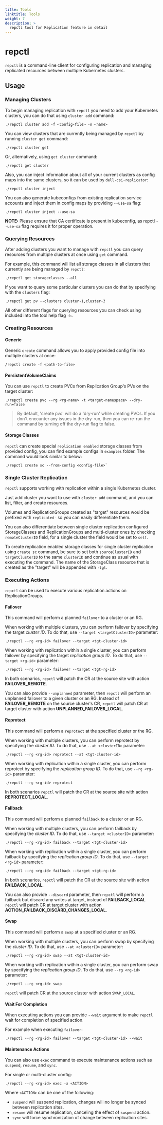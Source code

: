 ```yaml
---
title: Tools
linktitle: Tools
weight: 7
description: >
  repctl tool for Replication feature in detail
---
```

# repctl

`repctl` is a command-line client for configuring replication 
and managing replicated resources between multiple Kubernetes clusters.


## Usage

### Managing Clusters

To begin managing replication with `repctl` you need to add your Kubernetes
clusters, you can do that using `cluster add` command:

```shell
./repctl cluster add -f <config-file> -n <name>
```

You can view clusters that are currently being managed by `repctl`
by running `cluster get` command:

```shell
./repctl cluster get
```

Or, alternatively, using `get cluster` command:

```shell
./repctl get cluster
```


Also, you can inject information about all of your current clusters as
config maps into the same clusters, so it can be used by `dell-csi-replicator`:

```shell 
./repctl cluster inject
```

You can also generate kubeconfigs from existing replication service accounts and inject them in config maps by providing `--use-sa` flag:

```shell
./repctl cluster inject --use-sa
```

**NOTE:** Please ensure that CA certificate is present in kubeconfig, as repctl `--use-sa` flag requires it for proper operation.

### Querying Resources

After adding clusters you want to manage with `repctl` you can query
resources from multiple clusters at once using `get` command. 

For example, this command will list all storage classes in all clusters
that currently are being managed by `repctl`:

```shell
./repctl get storageclasses --all
```

If you want to query some particular clusters you can do that by specifying with the 
`clusters` flag:

```shell
./repctl get pv --clusters cluster-1,cluster-3
```

All other different flags for querying resources you can check using
included into the tool help flag `-h`.

### Creating Resources

#### Generic
Generic `create` command allows you to apply provided config file into 
multiple clusters at once:

```shell
/repctl create -f <path-to-file>
```

#### PersistentVolumeClaims
You can use `repctl` to create PVCs from Replication Group's PVs 
on the target cluster:

```shell
./repctl create pvc --rg <rg-name> -t <target-namespace> --dry-run=false
```

> By default, 'create pvc' will do a 'dry-run' while creating PVCs.
If you don't encounter any issues in the dry-run, then you can
re-run the command by turning off the dry-run flag to false.

#### Storage Classes
`repctl` can create special `replication enabled` storage classes from
provided config, you can find example configs in `examples` folder. The command would look similar to below:

```shell
./repctl create sc --from-config <config-file>`
```

### Single Cluster Replication
`repctl` supports working with replication within a single Kubernetes cluster. 

Just add cluster you want to use with `cluster add` command, and you can list, filter, and create resources. 

Volumes and ReplicationGroups created as "target" resources would be prefixed with `replicated-` 
so you can easily differentiate them. 

You can also differentiate between single cluster replication configured StorageClasses and ReplicationGroups and multi-cluster ones 
by checking `remoteClusterID` field, for a single cluster the field would be set to `self`.

To create replication enabled storage classes for single cluster replication using `create sc` command,
be sure to set both `sourceClusterID` and `targetClusterID` to the same `clusterID` and continue as usual with executing the command.
The name of the StorageClass resource that is created as the "target" will be appended with `-tgt`. 

### Executing Actions
`repctl` can be used to execute various replication actions on ReplicationGroups. 

#### Failover

This command will perform a planned `failover` to a cluster or an RG.

When working with multiple clusters, you can perform failover by specifying the target _cluster ID_. To do that, use `--target <targetClusterID>` parameter:

```shell
./repctl --rg <rg-id> failover --target <tgt-cluster-id>
```

When working with replication within a single cluster, you can perform failover by specifying the target _replication group ID_. To do that, use `--target <rg-id>` parameter:

```shell
./repctl --rg <rg-id> failover --target <tgt-rg-id>
```

In both scenarios, `repctl` will patch the CR at the source site with action **FAILOVER_REMOTE**.

You can also provide `--unplanned` parameter, then `repctl` will perform an unplanned failover to a given cluster or an RG. Instead of **FAILOVER_REMOTE** on the source cluster's CR, `repctl` will patch CR at target cluster with action **UNPLANNED_FAILOVER_LOCAL**.

#### Reprotect

This command will perform a `reprotect` at the specified cluster or the RG.

When working with multiple clusters, you can perform reprotect by specifying the _cluster ID_. To do that, use `--at <clusterID>` parameter:

```shell
./repctl --rg <rg-id> reprotect --at <tgt-cluster-id>
```

When working with replication within a single cluster, you can perform reprotect by specifying the _replication group ID_. To do that, use `--rg <rg-id>` parameter:

```shell
./repctl --rg <rg-id> reprotect 
```

In both scenarios `repctl` will patch the CR at the source site with action **REPROTECT_LOCAL**.

#### Failback

This command will perform a planned `failback` to a cluster or an RG.

When working with multiple clusters, you can perform failback by specifying the _cluster ID_. To do that, use `--target <clusterID>` parameter:

```shell
./repctl --rg <rg-id> failback --target <tgt-cluster-id>
```

When working with replication within a single cluster, you can perform failback by specifying the _replication group ID_. To do that, use `--target <rg-id>` parameter:

```shell
./repctl --rg <rg-id> failback --target <tgt-rg-id>
```

In both scenarios, `repctl` will patch the CR at the source site with action **FAILBACK_LOCAL**.

You can also provide `--discard` parameter, then `repctl` will perform a failback but discard any writes at target, instead of **FAILBACK_LOCAL** `repctl` will patch CR at target cluster with action **ACTION_FAILBACK_DISCARD_CHANGES_LOCAL**.

#### Swap

This command will perform a `swap` at a specified cluster or an RG.

When working with multiple clusters, you can perform swap by specifying the _cluster ID_. To do that, use `--at <clusterID>` parameter:

```shell
./repctl --rg <rg-id> swap --at <tgt-cluster-id>
```

When working with replication within a single cluster, you can perform swap by specifying the _replication group ID_. To do that, use `--rg <rg-id>` parameter:

```shell
./repctl --rg <rg-id> swap
```

`repctl` will patch CR at the source cluster with action `SWAP_LOCAL`.


#### Wait For Completion 

When executing actions you can provide `--wait` argument to make `repctl` wait for completion of specified action.

For example when executing `failover`:

```shell
./repctl --rg <rg-id> failover --target <tgt-cluster-id> --wait
```

#### Maintenance Actions

You can also use `exec` command to execute maintenance actions such as `suspend`, `resume`, and `sync`.

For single or multi-cluster config:
```shell
./repctl --rg <rg-id> exec -a <ACTION>
```

Where `<ACTION>` can be one of the following:
* `suspend` will suspend replication, changes will no longer be synced between replication sites.
* `resume` will resume replication, canceling the effect of `suspend` action.
* `sync` will force synchronization of change between replication sites.

